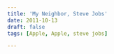 ```yaml
---
title: 'My Neighbor, Steve Jobs'
date: 2011-10-13
draft: false
tags: [Apple, Apple, steve jobs]

---
```


